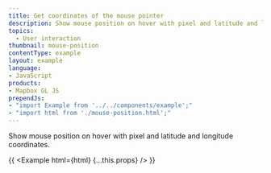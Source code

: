 ```yaml
---
title: Get coordinates of the mouse pointer
description: Show mouse position on hover with pixel and latitude and longitude coordinates.
topics:
  - User interaction
thumbnail: mouse-position
contentType: example
layout: example
language:
- JavaScript
products:
- Mapbox GL JS
prependJs:
- "import Example from '../../components/example';"
- "import html from './mouse-position.html';"
---
```


Show mouse position on hover with pixel and latitude and longitude coordinates.

{{ <Example html={html} {...this.props} /> }}
